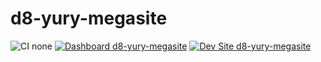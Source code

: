 # d8-yury-megasite

![CI none](https://img.shields.io/badge/ci-none-orange.svg)
[![Dashboard d8-yury-megasite](https://img.shields.io/badge/dashboard-d8_yury_megasite-yellow.svg)](https://dashboard.pantheon.io/sites/59a46bf1-e419-4818-a948-6b8f4abe7002#dev/code)
[![Dev Site d8-yury-megasite](https://img.shields.io/badge/site-d8_yury_megasite-blue.svg)](http://dev-d8-yury-megasite.pantheonsite.io/)